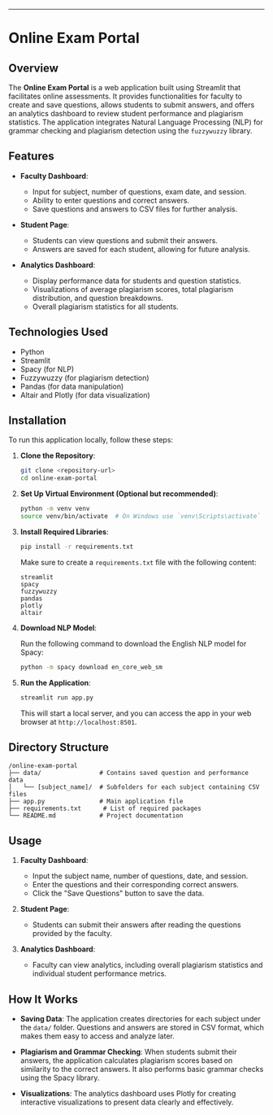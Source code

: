 
---

# Online Exam Portal

## Overview

The **Online Exam Portal** is a web application built using Streamlit that facilitates online assessments. It provides functionalities for faculty to create and save questions, allows students to submit answers, and offers an analytics dashboard to review student performance and plagiarism statistics. The application integrates Natural Language Processing (NLP) for grammar checking and plagiarism detection using the `fuzzywuzzy` library.

## Features

- **Faculty Dashboard**:
  - Input for subject, number of questions, exam date, and session.
  - Ability to enter questions and correct answers.
  - Save questions and answers to CSV files for further analysis.

- **Student Page**:
  - Students can view questions and submit their answers.
  - Answers are saved for each student, allowing for future analysis.

- **Analytics Dashboard**:
  - Display performance data for students and question statistics.
  - Visualizations of average plagiarism scores, total plagiarism distribution, and question breakdowns.
  - Overall plagiarism statistics for all students.

## Technologies Used

- Python
- Streamlit
- Spacy (for NLP)
- Fuzzywuzzy (for plagiarism detection)
- Pandas (for data manipulation)
- Altair and Plotly (for data visualization)

## Installation

To run this application locally, follow these steps:

1. **Clone the Repository**:

   ```bash
   git clone <repository-url>
   cd online-exam-portal
   ```

2. **Set Up Virtual Environment (Optional but recommended)**:

   ```bash
   python -m venv venv
   source venv/bin/activate  # On Windows use `venv\Scripts\activate`
   ```

3. **Install Required Libraries**:

   ```bash
   pip install -r requirements.txt
   ```

   Make sure to create a `requirements.txt` file with the following content:

   ```
   streamlit
   spacy
   fuzzywuzzy
   pandas
   plotly
   altair
   ```

4. **Download NLP Model**:

   Run the following command to download the English NLP model for Spacy:

   ```bash
   python -m spacy download en_core_web_sm
   ```

5. **Run the Application**:

   ```bash
   streamlit run app.py
   ```

   This will start a local server, and you can access the app in your web browser at `http://localhost:8501`.

## Directory Structure

```
/online-exam-portal
├── data/                # Contains saved question and performance data
│   └── [subject_name]/  # Subfolders for each subject containing CSV files
├── app.py               # Main application file
├── requirements.txt      # List of required packages
└── README.md            # Project documentation
```

## Usage

1. **Faculty Dashboard**:
   - Input the subject name, number of questions, date, and session.
   - Enter the questions and their corresponding correct answers.
   - Click the "Save Questions" button to save the data.

2. **Student Page**:
   - Students can submit their answers after reading the questions provided by the faculty.

3. **Analytics Dashboard**:
   - Faculty can view analytics, including overall plagiarism statistics and individual student performance metrics.

## How It Works

- **Saving Data**: The application creates directories for each subject under the `data/` folder. Questions and answers are stored in CSV format, which makes them easy to access and analyze later.
  
- **Plagiarism and Grammar Checking**: When students submit their answers, the application calculates plagiarism scores based on similarity to the correct answers. It also performs basic grammar checks using the Spacy library.

- **Visualizations**: The analytics dashboard uses Plotly for creating interactive visualizations to present data clearly and effectively.
